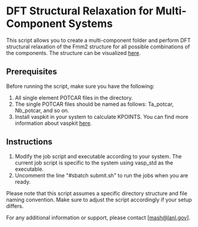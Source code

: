 # DFT Structural Relaxation for Multi-Component Systems

This script allows you to create a multi-component folder and perform DFT structural relaxation of the Fmm2 structure for all possible combinations of the components. The structure can be visualized [here](https://materialsproject.org/materials/mp-1217905?formula=TaNbV).

## Prerequisites

Before running the script, make sure you have the following:

1. All single element POTCAR files in the directory.
2. The single POTCAR files should be named as follows: Ta_potcar, Nb_potcar, and so on.
3. Install vaspkit in your system to calculate KPOINTS. You can find more information about vaspkit [here](https://vaspkit.com/).

## Instructions

1. Modify the job script and executable according to your system. The current job script is specific to the system using vasp_std as the executable.
2. Uncomment the line "#sbatch submit.sh" to run the jobs when you are ready.

Please note that this script assumes a specific directory structure and file naming convention. Make sure to adjust the script accordingly if your setup differs.

For any additional information or support, please contact [mash@lanl.gov].
